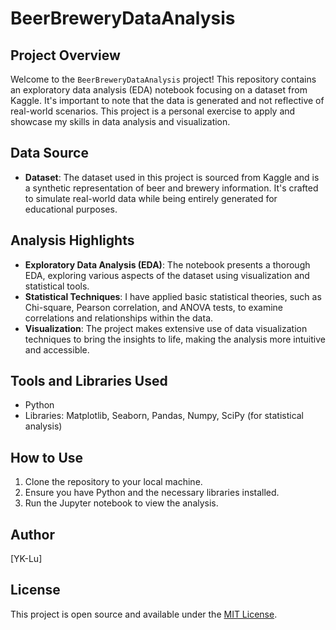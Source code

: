 # BeerBreweryDataAnalysis

## Project Overview

Welcome to the `BeerBreweryDataAnalysis` project! This repository contains an exploratory data analysis (EDA) notebook focusing on a dataset from Kaggle. It's important to note that the data is generated and not reflective of real-world scenarios. This project is a personal exercise to apply and showcase my skills in data analysis and visualization.

## Data Source

- **Dataset**: The dataset used in this project is sourced from Kaggle and is a synthetic representation of beer and brewery information. It's crafted to simulate real-world data while being entirely generated for educational purposes.

## Analysis Highlights

- **Exploratory Data Analysis (EDA)**: The notebook presents a thorough EDA, exploring various aspects of the dataset using visualization and statistical tools.
- **Statistical Techniques**: I have applied basic statistical theories, such as Chi-square, Pearson correlation, and ANOVA tests, to examine correlations and relationships within the data.
- **Visualization**: The project makes extensive use of data visualization techniques to bring the insights to life, making the analysis more intuitive and accessible.

## Tools and Libraries Used

- Python
- Libraries: Matplotlib, Seaborn, Pandas, Numpy, SciPy (for statistical analysis)

## How to Use

1. Clone the repository to your local machine.
2. Ensure you have Python and the necessary libraries installed.
3. Run the Jupyter notebook to view the analysis.

## Author

[YK-Lu]

## License

This project is open source and available under the [MIT License](LICENSE).

